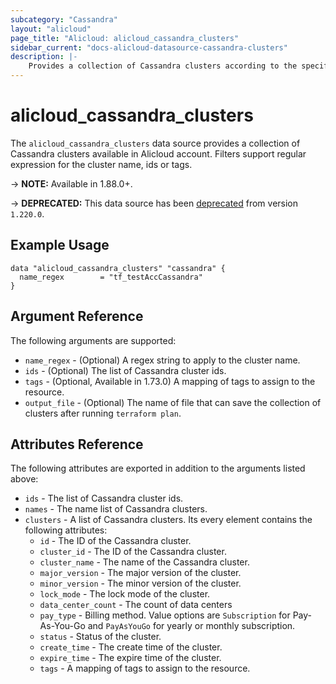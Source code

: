 ```yaml
---
subcategory: "Cassandra"
layout: "alicloud"
page_title: "Alicloud: alicloud_cassandra_clusters"
sidebar_current: "docs-alicloud-datasource-cassandra-clusters"
description: |-
    Provides a collection of Cassandra clusters according to the specified filters.
---
```


# alicloud\_cassandra\_clusters

The `alicloud_cassandra_clusters` data source provides a collection of Cassandra clusters available in Alicloud account.
Filters support regular expression for the cluster name, ids or tags.

-> **NOTE:**  Available in 1.88.0+.

-> **DEPRECATED:**  This data source has been [deprecated](https://www.alibabacloud.com/help/en/apsaradb-for-cassandra/latest/cassandra-delisting-notice) from version `1.220.0`.

## Example Usage

```
data "alicloud_cassandra_clusters" "cassandra" {
  name_regex        = "tf_testAccCassandra"
}
```

## Argument Reference

The following arguments are supported:

* `name_regex` - (Optional) A regex string to apply to the cluster name.
* `ids` - (Optional) The list of Cassandra cluster ids.
* `tags` - (Optional, Available in 1.73.0) A mapping of tags to assign to the resource.
* `output_file` - (Optional) The name of file that can save the collection of clusters after running `terraform plan`.

## Attributes Reference

The following attributes are exported in addition to the arguments listed above:
* `ids` - The list of Cassandra cluster ids.
* `names` - The name list of Cassandra clusters.
* `clusters` - A list of Cassandra clusters. Its every element contains the following attributes:
  * `id` - The ID of the Cassandra cluster.
  * `cluster_id` - The ID of the Cassandra cluster.
  * `cluster_name` - The name of the Cassandra cluster.
  * `major_version` - The major version of the cluster.
  * `minor_version` - The minor version of the cluster.
  * `lock_mode` - The lock mode of the cluster.
  * `data_center_count` - The count of data centers
  * `pay_type` - Billing method. Value options are `Subscription` for Pay-As-You-Go and `PayAsYouGo` for yearly or monthly subscription.
  * `status` - Status of the cluster.
  * `create_time` - The create time of the cluster.
  * `expire_time` - The expire time of the cluster.
  * `tags` - A mapping of tags to assign to the resource.
